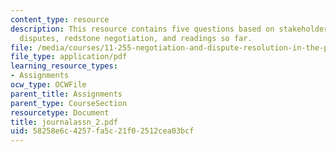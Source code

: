 ```yaml
---
content_type: resource
description: This resource contains five questions based on stakeholders in public
  disputes, redstone negotiation, and readings so far.
file: /media/courses/11-255-negotiation-and-dispute-resolution-in-the-public-sector-spring-2005/58258e6c4257fa5c21f02512cea03bcf_journalassn_2.pdf
file_type: application/pdf
learning_resource_types:
- Assignments
ocw_type: OCWFile
parent_title: Assignments
parent_type: CourseSection
resourcetype: Document
title: journalassn_2.pdf
uid: 58258e6c-4257-fa5c-21f0-2512cea03bcf
---
```


